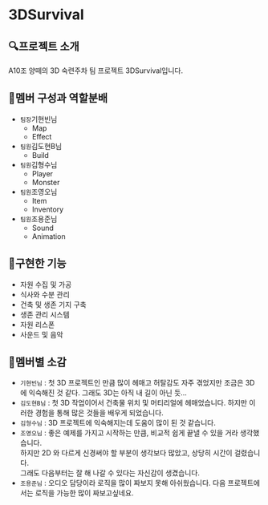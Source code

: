 # 3DSurvival
## 🔍프로젝트 소개
A10조 양떼의 3D 숙련주차 팀 프로젝트 3DSurvival입니다.
## 👬멤버 구성과 역할분배
* `팀장`기현빈님
  * Map
  * Effect
* `팀원`김도현B님
  * Build
* `팀원`김형수님
  * Player
  * Monster
* `팀원`조영오님
  * Item
  * Inventory
* `팀원`조용준님
  * Sound
  * Animation
## 📁구현한 기능
* 자원 수집 및 가공
* 식사와 수분 관리
* 건축 및 생존 기지 구축
* 생존 관리 시스템
* 자원 리스폰
* 사운드 및 음악
## 🐑멤버별 소감
* `기현빈님` : 첫 3D 프로젝트인 만큼 많이 헤매고 허탈감도 자주 겪었지만 조금은 3D에 익숙해진 것 같다. 그래도 3D는 아직 내 길이 아닌 듯...
* `김도현B님` : 첫 3D 작업이어서 건축물 위치 및 머티리얼에 헤매었습니다. 하지만 이러한 경험을 통해 많은 것들을 배우게 되었습니다.
* `김형수님` : 3D 프로젝트에 익숙해지는데 도움이 많이 된 것 같습니다.
* `조영오님` : 좋은 예제를 가지고 시작하는 만큼, 비교적 쉽게 끝낼 수 있을 거라 생각했습니다.</br> 하지만 2D 와 다르게 신경써야 할 부분이 생각보다 많았고, 상당히 시간이 걸렸습니다.</br> 그래도 다음부터는 잘 해 나갈 수 있다는 자신감이 생겼습니다.
* `조용준님` : 오디오 담당이라 로직을 많이 짜보지 못해 아쉬웠습니다. 다음 프로젝트에서는 로직을 가능한 많이 짜보고싶네요.
